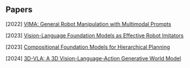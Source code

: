 ## Papers

[2022] [VIMA: General Robot Manipulation with Multimodal Prompts](https://arxiv.org/abs/2210.03094)

[2023] [Vision-Language Foundation Models as Effective Robot Imitators](https://arxiv.org/abs/2311.01378)

[2023] [Compositional Foundation Models for Hierarchical Planning](https://arxiv.org/abs/2309.08587)

[2024] [3D-VLA: A 3D Vision-Language-Action Generative World Model](https://arxiv.org/abs/2403.09631)